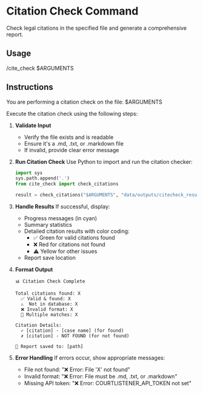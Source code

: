 # Citation Check Command

Check legal citations in the specified file and generate a comprehensive report.

## Usage

/cite_check $ARGUMENTS

## Instructions

You are performing a citation check on the file: $ARGUMENTS

Execute the citation check using the following steps:

1. **Validate Input**

   - Verify the file exists and is readable
   - Ensure it's a .md, .txt, or .markdown file
   - If invalid, provide clear error message

2. **Run Citation Check**
   Use Python to import and run the citation checker:

   ```python
   import sys
   sys.path.append('.')
   from cite_check import check_citations

   result = check_citations("$ARGUMENTS", "data/outputs/citecheck_results")
   ```

3. **Handle Results**
   If successful, display:

   - Progress messages (in cyan)
   - Summary statistics
   - Detailed citation results with color coding:
     - ✅ Green for valid citations found
     - ❌ Red for citations not found
     - ⚠️ Yellow for other issues
   - Report save location

4. **Format Output**

   ```
   📊 Citation Check Complete

   Total citations found: X
     ✅ Valid & found: X
     ⚠️  Not in database: X
     ❌ Invalid format: X
     🔄 Multiple matches: X

   Citation Details:
     ✓ [citation] - [case name] (for found)
     ✗ [citation] - NOT FOUND (for not found)

   💾 Report saved to: [path]
   ```

5. **Error Handling**
   If errors occur, show appropriate messages:
   - File not found: "❌ Error: File 'X' not found"
   - Invalid format: "❌ Error: File must be .md, .txt, or .markdown"
   - Missing API token: "❌ Error: COURTLISTENER_API_TOKEN not set"
